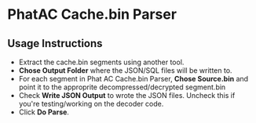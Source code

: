 # PhatAC Cache.bin Parser

## Usage Instructions
* Extract the cache.bin segments using another tool.
* **Chose Output Folder** where the JSON/SQL files will be written to.
* For each segment in Phat AC Cache.bin Parser, **Chose Source.bin** and point it to the approprite decompressed/decrypted segment.bin
* Check **Write JSON Output** to wrote the JSON files. Uncheck this if you're testing/working on the decoder code.
* Click **Do Parse**.
